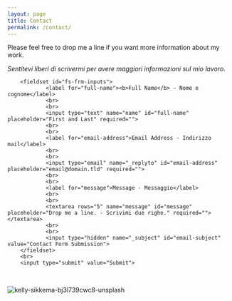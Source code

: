 ```yaml
---
layout: page
title: Contact
permalink: /contact/
---
```


Please feel free to drop me a line if you want more information about my work.

_Sentitevi liberi di scrivermi per avere maggiori informazioni sul mio lavoro._  


        
<form id="fs-frm" name="simple-contact-form" accept-charset="utf-8" action="https://formspree.io/f/xgeryypd" method="post">

        <fieldset id="fs-frm-inputs">  
                <label for="full-name"><b>Full Name</b> - Nome e cognome</label>  
                <br>
                <br>
                <input type="text" name="name" id="full-name" placeholder="First and Last" required="">  
                <br>
                <br>
                <label for="email-address">Email Address - Indirizzo mail</label>  
                <br>
                <br>
                <input type="email" name="_replyto" id="email-address" placeholder="email@domain.tld" required="">  
                <br>
                <br>
                <label for="message">Message - Messaggio</label>  
                <br>
                <br>
                <textarea rows="5" name="message" id="message" placeholder="Drop me a line. - Scrivimi due righe." required=""></textarea>   
                <br>
                <br>
                <input type="hidden" name="_subject" id="email-subject" value="Contact Form Submission">  
        </fieldset>   
        <br>
        <input type="submit" value="Submit">  
</form>  

<br>


 
 
![kelly-sikkema-bj3l739cwc8-unsplash](https://user-images.githubusercontent.com/57620839/94664646-6d682f00-030b-11eb-894f-56618c6e798c.jpg)


